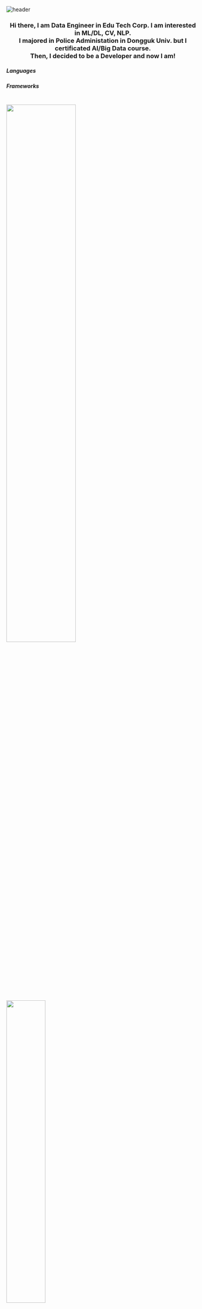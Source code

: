 ![header](https://capsule-render.vercel.app/api?type=waving&color=_hexcode&theme=github_dark_dimmed&height=120&animation=fadeIn&section=footer&text=Pythonzzgr&fontAlign=70)
### <center>Hi there, I am Data Engineer in Edu Tech Corp. I am interested in ML/DL, CV, NLP.<br>I majored in Police Administation in Dongguk Univ. but I certificated AI/Big Data course.<br>Then, I decided to be a Developer and now I am!</center>

##### Languages

##### Frameworks

<br>
<a href="s">
  <img src="https://github-readme-stats.vercel.app/api?username=pythonzzgr&theme=github_dark_dimmed&show_icons=true" width="60%" style="margin-right: 10%;" />
  <img src="https://github-readme-stats.vercel.app/api/top-langs/?username=pythonzzgr&layout=compact&theme=github_dark_dimmed" width="45%" />
</a>
